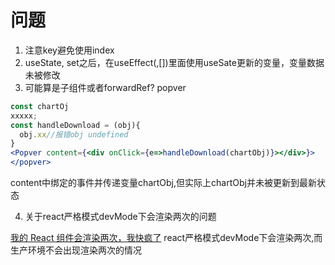 # 问题
1. 注意key避免使用index
2. useState, set之后，在useEffect(,[])里面使用useSate更新的变量，变量数据未被修改
3. 可能算是子组件或者forwardRef?
popver
```jsx
const chartOj
xxxxx;
const handleDownload = (obj){
  obj.xx//报错obj undefined
}
<Popver content={<div onClick={e=>handleDownload(chartObj)}></div>}>
</popver>

```
content中绑定的事件并传递变量chartObj,但实际上chartObj并未被更新到最新状态


4. 关于react严格模式devMode下会渲染两次的问题

[我的 React 组件会渲染两次，我快疯了](https://juejin.cn/post/6858508463274885134#heading-0)
react严格模式devMode下会渲染两次,而生产环境不会出现渲染两次的情况